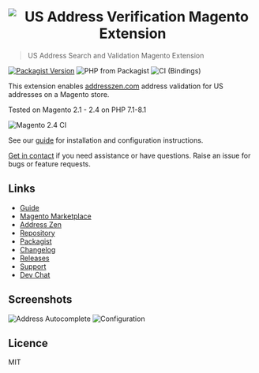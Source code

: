 <h1 align="center">
  <img src="https://img.ideal-postcodes.co.uk/Magento%20Extension%20Logo@3x.png" alt="US Address Verification Magento Extension">
</h1>

> US Address Search and Validation Magento Extension

[![Packagist Version](https://img.shields.io/packagist/v/addresszen/magento)](https://packagist.org/packages/addresszen/magento)
![PHP from Packagist](https://img.shields.io/packagist/php-v/addresszen/module-addresslookup)
![CI (Bindings)](https://github.com/addresszen/magento/workflows/CI%20(Bindings)/badge.svg)

This extension enables [addresszen.com](https://addresszen.com/) address validation for US addresses on a Magento store.

Tested on Magento 2.1 - 2.4 on PHP 7.1-8.1

![Magento 2.4 CI](https://github.com/addresszen/magento/workflows/Magento%202.4.6%20CI%20with%20PHP%208.2/badge.svg)

See our [guide](https://addresszen.com/guides/magento) for installation and configuration instructions.

[Get in contact](mailto:support@addresszen.com) if you need assistance or have questions. Raise an issue for bugs or feature requests.

## Links

- [Guide](https://addresszen.com/guides/magento)
- [Magento Marketplace](https://marketplace.magento.com/idealpostcodes-module-ukaddresssearch.html)
- [Address Zen](https://addresszen.com/magento)
- [Repository](https://github.com/addresszen/magento)
- [Packagist](https://packagist.org/packages/addresszen/magento)
- [Changelog](https://github.com/addresszen/magento/blob/master/CHANGELOG.md)
- [Releases](https://github.com/addresszen/magento/releases)
- [Support](https://chat.addresszen.com/support)
- [Dev Chat](https://chat.addresszen.com)

## Screenshots

![Address Autocomplete](https://img.ideal-postcodes.co.uk/magento-address-autocomplete-shipping.png)
![Configuration](https://img.ideal-postcodes.co.uk/magento-configuration-stores-3.png)

## Licence

MIT
